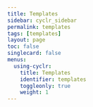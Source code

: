 ```yaml
---
title: Templates
sidebar: cyclr_sidebar
permalink: templates
tags: [templates]
layout: page
toc: false
singlecard: false
menus:
  using-cyclr:
    title: Templates
    identifier: templates
    toggleonly: true
    weight: 1
---
```

